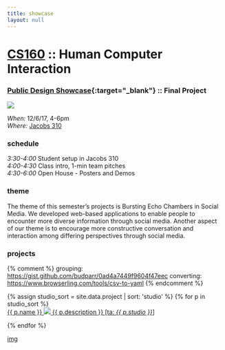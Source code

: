 ```yaml
---
title: showcase
layout: null
---
```


<head>
  <title> CS160 Showcase </title>
  <meta http-equiv="Content-Type" content="text/html; charset=UTF-8">
  <link rel="stylesheet" href="/assets/custom.css">
  <link rel="stylesheet" href="/assets/showcase.css">
  <script src="https://unpkg.com/masonry-layout@4/dist/masonry.pkgd.js"></script>
  <script src="http://code.jquery.com/jquery-3.2.1.slim.min.js"
        integrity="sha256-k2WSCIexGzOj3Euiig+TlR8gA0EmPjuc79OEeY5L45g="
        crossorigin="anonymous"></script>
</head>

# [CS160](/) :: Human Computer Interaction

### [Public Design Showcase][eb]{:target="_blank"} :: Final Project

<div class="showcase-details">
<img src="{{ site.base_name }}/assets/images/showcase.jpg"/>
<p>
    <i> When: </i>
    <span class="event-details"> 12/6/17, 4-6pm </span>
    <br/> <i>Where: </i>
    <span class="event-details"> <a href="http://jacobsinstitute.berkeley.edu/" target="_blank">Jacobs 310</a> </span>
</p>
</div>

### schedule

<p class="event-timeline">
    <i>3:30-4:00 </i>
    <span class="event-details"> Student setup in Jacobs 310 </span>
    <i> <br/> 4:00-4:30 </i>
    <span class="event-details"> Class intro, 1-min team pitches </span>
    <i> <br/> 4:30-6:00 </i>
    <span class="event-details"> Open House - Posters and Demos </span>
</p>

### theme

The theme of this semester’s projects is Bursting Echo Chambers in Social
Media. We developed web-based applications to enable people to encounter more
diverse information through social media. Another aspect of our theme is to
encourage more constructive conversation and interaction among differing
perspectives through social media.

### projects

{% comment %}
grouping: https://gist.github.com/budparr/0ad4a7449f9604f47eec
converting: https://www.browserling.com/tools/csv-to-yaml
{% endcomment %}


<div class="project-wrapper" class="grid">
{% assign studio_sort = site.data.project | sort: 'studio' %}
{% for p in studio_sort %}
<div class="project">
    <a class="project-link" href="#">
    <!--<a class="project-link" href="{{ p.link }}" target="_blank">-->
    <span class="project-name">{{ p.name }}</span>
    <img class="project-image" src="{{ site.base_name }}/assets/logos/{{ p.name | slugify }}.png"/>
    <span class="project-desc">{{ p.description }} [ta:  <i>{{ p.studio }}</i>]</span>
    </a>
</div>

{% endfor %}
</div>

[eb]:https://www.eventbrite.com/e/jacobs-winter-design-showcase-2017-tickets-39925134151

<footer>
    <a href="https://upload.wikimedia.org/wikipedia/commons/9/95/CampanileMtTamalpiasSunset-original.jpg">img</a>
</footer>

<script>
$(window).on("load", function() { new Masonry( '.grid',  { "itemSelector": ".project", "columnWidth": 0 }) });
</script>
